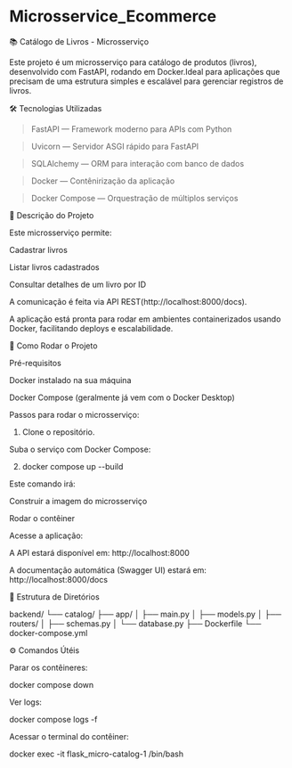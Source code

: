 # Microsservice_Ecommerce

📚 Catálogo de Livros - Microsserviço

Este projeto é um microsserviço para catálogo de produtos (livros), desenvolvido com FastAPI, rodando em Docker.Ideal para aplicações que precisam de uma estrutura simples e escalável para gerenciar registros de livros.

🛠️ Tecnologias Utilizadas

> FastAPI — Framework moderno para APIs com Python

> Uvicorn — Servidor ASGI rápido para FastAPI

> SQLAlchemy — ORM para interação com banco de dados

> Docker — Contênirização da aplicação

> Docker Compose — Orquestração de múltiplos serviços

📄 Descrição do Projeto

Este microsserviço permite:

Cadastrar livros

Listar livros cadastrados

Consultar detalhes de um livro por ID

A comunicação é feita via API REST(http://localhost:8000/docs).

A aplicação está pronta para rodar em ambientes containerizados usando Docker, facilitando deploys e escalabilidade.

🚀 Como Rodar o Projeto

Pré-requisitos

Docker instalado na sua máquina

Docker Compose (geralmente já vem com o Docker Desktop)

Passos para rodar o microsserviço:

1. Clone o repositório.

Suba o serviço com Docker Compose:

2. docker compose up --build

Este comando irá:

Construir a imagem do microsserviço

Rodar o contêiner

Acesse a aplicação:

A API estará disponível em: http://localhost:8000

A documentação automática (Swagger UI) estará em: http://localhost:8000/docs

🐳 Estrutura de Diretórios

backend/
└── catalog/
    ├── app/
    │   ├── main.py
    │   ├── models.py
    │   ├── routers/
    │   ├── schemas.py
    │   └── database.py
    ├── Dockerfile
    └── docker-compose.yml

⚙️ Comandos Útéis

Parar os contêineres:

docker compose down

Ver logs:

docker compose logs -f

Acessar o terminal do contêiner:

docker exec -it flask_micro-catalog-1 /bin/bash
